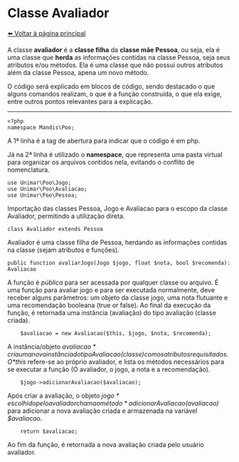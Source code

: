 # Classe Avaliador
[⬅️ Voltar à página principal](../README.md)

A classe **avaliador** é a **classe filha** da **classe mãe Pessoa**, ou seja, ela é uma classe que **herda** as informações contidas na classe Pessoa, seja seus atributos e/ou métodos. Ela é uma classe que não possui outros atributos além da classe Pessoa, apena um novo método.

O código será explicado em blocos de código, sendo destacado o que alguns comandos realizam, o que é a função construída, o que ela exige, entre outros pontos relevantes para a explicação.

---

    <?php
    namespace Mandis\Poo;
    
A 1ª linha é a tag de abertura para indicar que o código é em php.

Já na 2ª linha é utilizado o **namespace**, que representa uma pasta virtual para organizar os arquivos contidos nela, evitando o conflito de nomenclatura.

    use Unimar\Poo\Jogo;
    use Unimar\Poo\Avaliacao;
    use Unimar\Poo\Pessoa;
    
Importação das classes Pessoa, Jogo e Avaliacao para o escopo da classe Avaliador, permitindo a utilização direta.

    class Avaliador extends Pessoa
    
Avaliador é uma classe filha de Pessoa, herdando as informações contidas na classe (sejam atributos e funções).

    public function avaliarJogo(Jogo $jogo, float $nota, bool $recomenda): Avaliacao
    
A função é *pública* para ser acessada por qualquer classe ou arquivo.
É uma função para avaliar jogo e para ser executada normalmente, deve receber alguns parâmetros: um objeto da classe jogo, uma nota flutuante e uma recomendação booleana (true or false).
Ao final da execução da função, é retornada uma instância (avaliação) do tipo avaliação (classe criada).

        $avaliacao = new Avaliacao($this, $jogo, $nota, $recomenda);
        
A instância/objeto *$avaliacao* cria uma nova instância do tipo Avaliacao (classe) com os atributos requisitados.
O *$this* refere-se ao próprio avaliador, e lista os métodos necessários para se executar a função (O avaliador, o jogo, a nota e a recomendação).

        $jogo->adicionarAvaliacao($avaliacao);
        
Após criar a avaliação, o objeto *$jogo* escolhido pelo avaliador chama o método *adicionarAvaliacao($avaliacao)* para adicionar a nova avaliação criada e armazenada na variável *$avaliacao*.

        return $avaliacao;
        
Ao fim da função, é retornada a nova avaliação criada pelo usuário avaliador.
